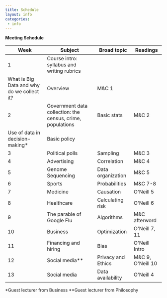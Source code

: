 ```yaml
---
title: Schedule
layout: info
categories:
 - info
---
```


**Meeting Schedule**

Week | Subject | Broad topic | Readings
--- | --- | --- | ---
1| Course intro: syllabus and writing rubrics
 | What is Big Data and why do we collect it? | Overview | M&C 1 |
2 | Government data collection: the census, crime, populations |  Basic stats|  M&C 2
|Use of data in decision-making* | Basic policy
3 | Political polls | Sampling | M&C 3
4 | Advertising | Correlation | M&C 4
5 | Genome Sequencing | Data organization | M&C 5
6 | Sports | Probabilities |M&C 7-8|
7 | Medicine | Causation | O'Neill 5
8 | Healthcare | Calculating risk |  O'Neill 6
9 | The parable of Google Flu | Algorithms|M&C afterword
10 | Business | Optimization | O'Neill 7, 11
11 | Financing and hiring  | Bias | O'Neill Intro
12 | Social media** | Privacy and Ethics | M&C 9, O'Neill 10 |
13 | Social media | Data availability | O'Neill 4

*Guest lecturer from Business
**Guest lecturer from Philosophy
